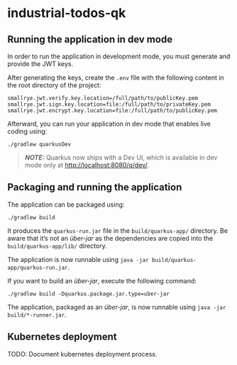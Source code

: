 # industrial-todos-qk

## Running the application in dev mode

In order to run the application in development mode, you must generate and provide the JWT keys.

After generating the keys, create the `.env` file with the following content in the root directory of the project:

```env
smallrye.jwt.verify.key.location=/full/path/to/publicKey.pem
smallrye.jwt.sign.key.location=file:/full/path/to/privateKey.pem
smallrye.jwt.encrypt.key.location=file:/full/path/to/publicKey.pem
```

Afterward, you can run your application in dev mode that enables live coding using:

```shell script
./gradlew quarkusDev
```

> **_NOTE:_**  Quarkus now ships with a Dev UI, which is available in dev mode only at <http://localhost:8080/q/dev/>.

## Packaging and running the application

The application can be packaged using:

```shell script
./gradlew build
```

It produces the `quarkus-run.jar` file in the `build/quarkus-app/` directory.
Be aware that it’s not an _über-jar_ as the dependencies are copied into the `build/quarkus-app/lib/` directory.

The application is now runnable using `java -jar build/quarkus-app/quarkus-run.jar`.

If you want to build an _über-jar_, execute the following command:

```shell script
./gradlew build -Dquarkus.package.jar.type=uber-jar
```

The application, packaged as an _über-jar_, is now runnable using `java -jar build/*-runner.jar`.

[//]: # ()
[//]: # (## Creating a native executable)

[//]: # ()
[//]: # (You can create a native executable using:)

[//]: # ()
[//]: # (```shell script)

[//]: # (./gradlew build -Dquarkus.native.enabled=true)

[//]: # (```)

[//]: # ()
[//]: # (Or, if you don't have GraalVM installed, you can run the native executable build in a container using:)

[//]: # ()
[//]: # (```shell script)

[//]: # (./gradlew build -Dquarkus.native.enabled=true -Dquarkus.native.container-build=true)

[//]: # (```)

[//]: # ()
[//]: # (You can then execute your native executable with: `./build/industrial-todos-qk-1.0-SNAPSHOT-runner`)

[//]: # ()
[//]: # (If you want to learn more about building native executables, please consult <https://quarkus.io/guides/gradle-tooling>.)

## Kubernetes deployment

TODO: Document kubernetes deployment process.
